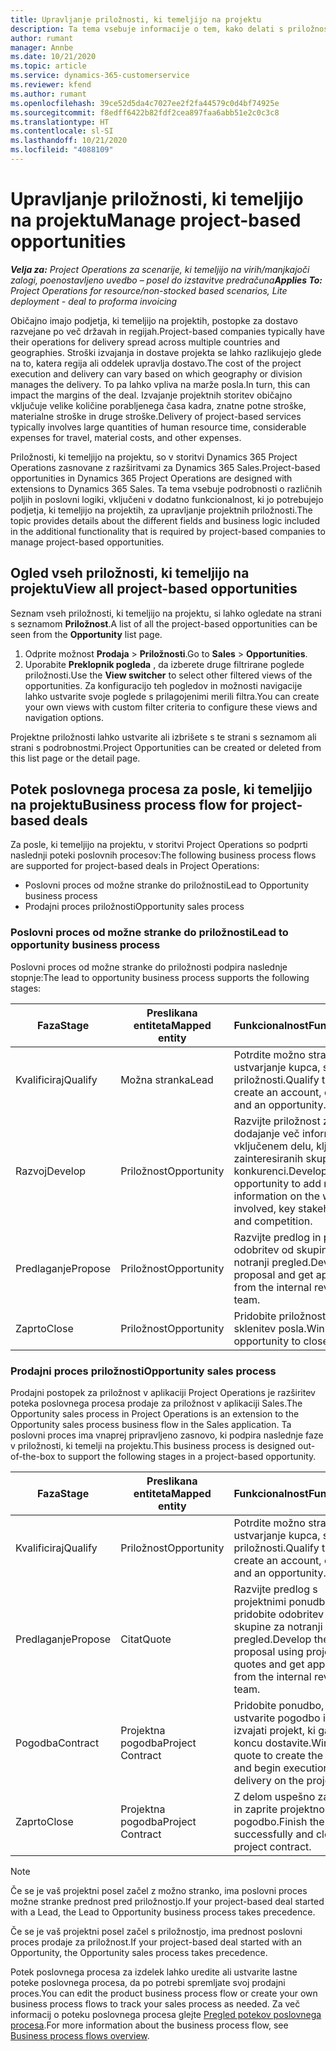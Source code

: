 ```yaml
---
title: Upravljanje priložnosti, ki temeljijo na projektu
description: Ta tema vsebuje informacije o tem, kako delati s priložnostmi, povezanimi s projekti.
author: rumant
manager: Annbe
ms.date: 10/21/2020
ms.topic: article
ms.service: dynamics-365-customerservice
ms.reviewer: kfend
ms.author: rumant
ms.openlocfilehash: 39ce52d5da4c7027ee2f2fa44579c0d4bf74925e
ms.sourcegitcommit: f8edff6422b82fdf2cea897faa6abb51e2c0c3c8
ms.translationtype: HT
ms.contentlocale: sl-SI
ms.lasthandoff: 10/21/2020
ms.locfileid: "4088109"
---
```

# <a name="manage-project-based-opportunities"></a><span data-ttu-id="5e662-103">Upravljanje priložnosti, ki temeljijo na projektu</span><span class="sxs-lookup"><span data-stu-id="5e662-103">Manage project-based opportunities</span></span>

<span data-ttu-id="5e662-104">_**Velja za:** Project Operations za scenarije, ki temeljijo na virih/manjkajoči zalogi, poenostavljeno uvedbo – posel do izstavitve predračuna_</span><span class="sxs-lookup"><span data-stu-id="5e662-104">_**Applies To:** Project Operations for resource/non-stocked based scenarios, Lite deployment - deal to proforma invoicing_</span></span>

<span data-ttu-id="5e662-105">Običajno imajo podjetja, ki temeljijo na projektih, postopke za dostavo razvejane po več državah in regijah.</span><span class="sxs-lookup"><span data-stu-id="5e662-105">Project-based companies typically have their operations for delivery spread across multiple countries and geographies.</span></span> <span data-ttu-id="5e662-106">Stroški izvajanja in dostave projekta se lahko razlikujejo glede na to, katera regija ali oddelek upravlja dostavo.</span><span class="sxs-lookup"><span data-stu-id="5e662-106">The cost of the project execution and delivery can vary  based on which geography or division manages the delivery.</span></span> <span data-ttu-id="5e662-107">To pa lahko vpliva na marže posla.</span><span class="sxs-lookup"><span data-stu-id="5e662-107">In turn, this can impact the margins of the deal.</span></span> <span data-ttu-id="5e662-108">Izvajanje projektnih storitev običajno vključuje velike količine porabljenega časa kadra, znatne potne stroške, materialne stroške in druge stroške.</span><span class="sxs-lookup"><span data-stu-id="5e662-108">Delivery of project-based services typically involves large quantities of human resource time, considerable expenses for travel, material costs, and other expenses.</span></span>

<span data-ttu-id="5e662-109">Priložnosti, ki temeljijo na projektu, so v storitvi Dynamics 365 Project Operations zasnovane z razširitvami za Dynamics 365 Sales.</span><span class="sxs-lookup"><span data-stu-id="5e662-109">Project-based opportunities in Dynamics 365 Project Operations are designed with extensions to Dynamics 365 Sales.</span></span> <span data-ttu-id="5e662-110">Ta tema vsebuje podrobnosti o različnih poljih in poslovni logiki, vključeni v dodatno funkcionalnost, ki jo potrebujejo podjetja, ki temeljijo na projektih, za upravljanje projektnih priložnosti.</span><span class="sxs-lookup"><span data-stu-id="5e662-110">The topic provides details about the different fields and business logic included in the additional functionality that is required by project-based companies to manage project-based opportunities.</span></span>

## <a name="view-all-project-based-opportunities"></a><span data-ttu-id="5e662-111">Ogled vseh priložnosti, ki temeljijo na projektu</span><span class="sxs-lookup"><span data-stu-id="5e662-111">View all project-based opportunities</span></span>

<span data-ttu-id="5e662-112">Seznam vseh priložnosti, ki temeljijo na projektu, si lahko ogledate na strani s seznamom **Priložnost**.</span><span class="sxs-lookup"><span data-stu-id="5e662-112">A list of all the project-based opportunities can be seen from the **Opportunity** list page.</span></span> 

1. <span data-ttu-id="5e662-113">Odprite možnost **Prodaja** > **Priložnosti**.</span><span class="sxs-lookup"><span data-stu-id="5e662-113">Go to **Sales** > **Opportunities**.</span></span>
2. <span data-ttu-id="5e662-114">Uporabite **Preklopnik pogleda** , da izberete druge filtrirane poglede priložnosti.</span><span class="sxs-lookup"><span data-stu-id="5e662-114">Use the **View switcher** to select other filtered views of the opportunities.</span></span> <span data-ttu-id="5e662-115">Za konfiguracijo teh pogledov in možnosti navigacije lahko ustvarite svoje poglede s prilagojenimi merili filtra.</span><span class="sxs-lookup"><span data-stu-id="5e662-115">You can create your own views with custom filter criteria to configure these views and navigation options.</span></span>

<span data-ttu-id="5e662-116">Projektne priložnosti lahko ustvarite ali izbrišete s te strani s seznamom ali strani s podrobnostmi.</span><span class="sxs-lookup"><span data-stu-id="5e662-116">Project Opportunities can be created or deleted from this list page or the detail page.</span></span>

## <a name="business-process-flow-for-project-based-deals"></a><span data-ttu-id="5e662-117">Potek poslovnega procesa za posle, ki temeljijo na projektu</span><span class="sxs-lookup"><span data-stu-id="5e662-117">Business process flow for project-based deals</span></span>

<span data-ttu-id="5e662-118">Za posle, ki temeljijo na projektu, v storitvi Project Operations so podprti naslednji poteki poslovnih procesov:</span><span class="sxs-lookup"><span data-stu-id="5e662-118">The following business process flows are supported for project-based deals in Project Operations:</span></span>

- <span data-ttu-id="5e662-119">Poslovni proces od možne stranke do priložnosti</span><span class="sxs-lookup"><span data-stu-id="5e662-119">Lead to Opportunity business process</span></span>
- <span data-ttu-id="5e662-120">Prodajni proces priložnosti</span><span class="sxs-lookup"><span data-stu-id="5e662-120">Opportunity sales process</span></span>

### <a name="lead-to-opportunity-business-process"></a><span data-ttu-id="5e662-121">Poslovni proces od možne stranke do priložnosti</span><span class="sxs-lookup"><span data-stu-id="5e662-121">Lead to opportunity business process</span></span> 
<span data-ttu-id="5e662-122">Poslovni proces od možne stranke do priložnosti podpira naslednje stopnje:</span><span class="sxs-lookup"><span data-stu-id="5e662-122">The lead to opportunity business process supports the following stages:</span></span>

| <span data-ttu-id="5e662-123">Faza</span><span class="sxs-lookup"><span data-stu-id="5e662-123">Stage</span></span> | <span data-ttu-id="5e662-124">Preslikana entiteta</span><span class="sxs-lookup"><span data-stu-id="5e662-124">Mapped entity</span></span> | <span data-ttu-id="5e662-125">Funkcionalnost</span><span class="sxs-lookup"><span data-stu-id="5e662-125">Functionality</span></span> |
| --- | --- | --- |
| <span data-ttu-id="5e662-126">Kvalificiraj</span><span class="sxs-lookup"><span data-stu-id="5e662-126">Qualify</span></span> | <span data-ttu-id="5e662-127">Možna stranka</span><span class="sxs-lookup"><span data-stu-id="5e662-127">Lead</span></span> | <span data-ttu-id="5e662-128">Potrdite možno stranko za ustvarjanje kupca, stika in priložnosti.</span><span class="sxs-lookup"><span data-stu-id="5e662-128">Qualify the lead to create an account, contact, and an opportunity.</span></span> |
| <span data-ttu-id="5e662-129">Razvoj</span><span class="sxs-lookup"><span data-stu-id="5e662-129">Develop</span></span> | <span data-ttu-id="5e662-130">Priložnost</span><span class="sxs-lookup"><span data-stu-id="5e662-130">Opportunity</span></span> | <span data-ttu-id="5e662-131">Razvijte priložnost za dodajanje več informacij o vključenem delu, ključnih zainteresiranih skupinah in konkurenci.</span><span class="sxs-lookup"><span data-stu-id="5e662-131">Develop the opportunity to add more information on the work involved, key stakeholders, and competition.</span></span> |
| <span data-ttu-id="5e662-132">Predlaganje</span><span class="sxs-lookup"><span data-stu-id="5e662-132">Propose</span></span> | <span data-ttu-id="5e662-133">Priložnost</span><span class="sxs-lookup"><span data-stu-id="5e662-133">Opportunity</span></span> | <span data-ttu-id="5e662-134">Razvijte predlog in pridobite odobritev od skupine za notranji pregled.</span><span class="sxs-lookup"><span data-stu-id="5e662-134">Develop the proposal and get approval from the internal review team.</span></span> |
| <span data-ttu-id="5e662-135">Zaprto</span><span class="sxs-lookup"><span data-stu-id="5e662-135">Close</span></span> | <span data-ttu-id="5e662-136">Priložnost</span><span class="sxs-lookup"><span data-stu-id="5e662-136">Opportunity</span></span> | <span data-ttu-id="5e662-137">Pridobite priložnost za sklenitev posla.</span><span class="sxs-lookup"><span data-stu-id="5e662-137">Win the opportunity to close the deal.</span></span> |

### <a name="opportunity-sales-process"></a><span data-ttu-id="5e662-138">Prodajni proces priložnosti</span><span class="sxs-lookup"><span data-stu-id="5e662-138">Opportunity sales process</span></span>
<span data-ttu-id="5e662-139">Prodajni postopek za priložnost v aplikaciji Project Operations je razširitev poteka poslovnega procesa prodaje za priložnost v aplikaciji Sales.</span><span class="sxs-lookup"><span data-stu-id="5e662-139">The Opportunity sales process in Project Operations is an extension to the Opportunity sales process business flow in the Sales application.</span></span> <span data-ttu-id="5e662-140">Ta poslovni proces ima vnaprej pripravljeno zasnovo, ki podpira naslednje faze v priložnosti, ki temelji na projektu.</span><span class="sxs-lookup"><span data-stu-id="5e662-140">This business process is designed out-of-the-box to support the following stages in a project-based opportunity.</span></span>

| <span data-ttu-id="5e662-141">Faza</span><span class="sxs-lookup"><span data-stu-id="5e662-141">Stage</span></span> | <span data-ttu-id="5e662-142">Preslikana entiteta</span><span class="sxs-lookup"><span data-stu-id="5e662-142">Mapped entity</span></span> | <span data-ttu-id="5e662-143">Funkcionalnost</span><span class="sxs-lookup"><span data-stu-id="5e662-143">Functionality</span></span> |
| --- | --- | --- |
| <span data-ttu-id="5e662-144">Kvalificiraj</span><span class="sxs-lookup"><span data-stu-id="5e662-144">Qualify</span></span> | <span data-ttu-id="5e662-145">Priložnost</span><span class="sxs-lookup"><span data-stu-id="5e662-145">Opportunity</span></span> | <span data-ttu-id="5e662-146">Potrdite možno stranko za ustvarjanje kupca, stika in priložnosti.</span><span class="sxs-lookup"><span data-stu-id="5e662-146">Qualify the lead to create an account, contact, and an opportunity.</span></span> |
| <span data-ttu-id="5e662-147">Predlaganje</span><span class="sxs-lookup"><span data-stu-id="5e662-147">Propose</span></span> | <span data-ttu-id="5e662-148">Citat</span><span class="sxs-lookup"><span data-stu-id="5e662-148">Quote</span></span> | <span data-ttu-id="5e662-149">Razvijte predlog s projektnimi ponudbami in pridobite odobritev od skupine za notranji pregled.</span><span class="sxs-lookup"><span data-stu-id="5e662-149">Develop the proposal using project quotes and get approval from the internal review team.</span></span> |
| <span data-ttu-id="5e662-150">Pogodba</span><span class="sxs-lookup"><span data-stu-id="5e662-150">Contract</span></span> | <span data-ttu-id="5e662-151">Projektna pogodba</span><span class="sxs-lookup"><span data-stu-id="5e662-151">Project Contract</span></span> | <span data-ttu-id="5e662-152">Pridobite ponudbo, da ustvarite pogodbo in začnete izvajati projekt, ki ga na koncu dostavite.</span><span class="sxs-lookup"><span data-stu-id="5e662-152">Win the quote to create the contract and begin execution and delivery on the project.</span></span> |
| <span data-ttu-id="5e662-153">Zaprto</span><span class="sxs-lookup"><span data-stu-id="5e662-153">Close</span></span> | <span data-ttu-id="5e662-154">Projektna pogodba</span><span class="sxs-lookup"><span data-stu-id="5e662-154">Project Contract</span></span> | <span data-ttu-id="5e662-155">Z delom uspešno zaključite in zaprite projektno pogodbo.</span><span class="sxs-lookup"><span data-stu-id="5e662-155">Finish the work successfully and close the project contract.</span></span> |

> [!NOTE]
> <span data-ttu-id="5e662-156">Če se je vaš projektni posel začel z možno stranko, ima poslovni proces možne stranke prednost pred priložnostjo.</span><span class="sxs-lookup"><span data-stu-id="5e662-156">If your project-based deal started with a Lead, the Lead to Opportunity business process takes precedence.</span></span>
>
> <span data-ttu-id="5e662-157">Če se je vaš projektni posel začel s priložnostjo, ima prednost poslovni proces prodaje za priložnost.</span><span class="sxs-lookup"><span data-stu-id="5e662-157">If your project-based deal started with an Opportunity, the Opportunity sales process takes precedence.</span></span>

<span data-ttu-id="5e662-158">Potek poslovnega procesa za izdelek lahko uredite ali ustvarite lastne poteke poslovnega procesa, da po potrebi spremljate svoj prodajni proces.</span><span class="sxs-lookup"><span data-stu-id="5e662-158">You can edit the product business process flow or create your own business process flows to track your sales process as needed.</span></span> <span data-ttu-id="5e662-159">Za več informacij o poteku poslovnega procesa glejte [Pregled potekov poslovnega procesa](https://docs.microsoft.com/dynamics365/customerengagement/on-premises/customize/business-process-flows-overview).</span><span class="sxs-lookup"><span data-stu-id="5e662-159">For more information about the business process flow, see [Business process flows overview](https://docs.microsoft.com/dynamics365/customerengagement/on-premises/customize/business-process-flows-overview).</span></span>
